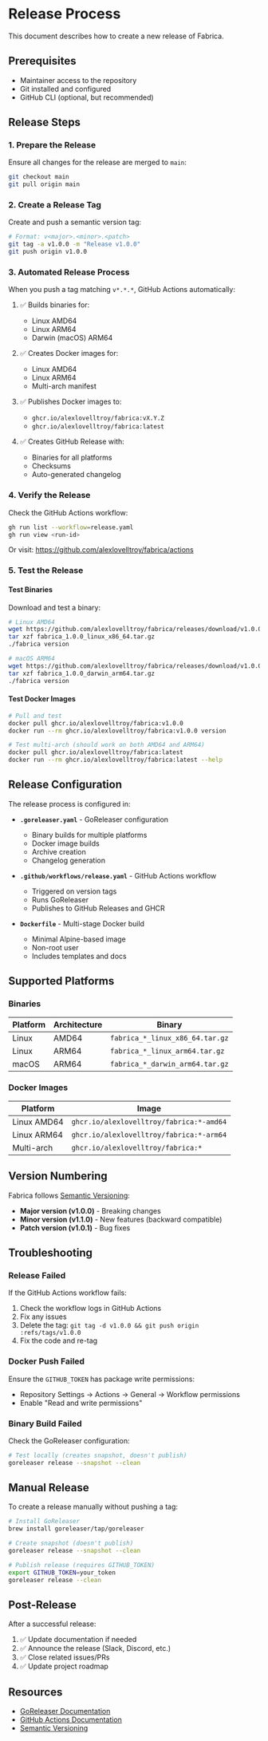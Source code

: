 <!--
Copyright © 2025 OpenCHAMI a Series of LF Projects, LLC

SPDX-License-Identifier: MIT
-->

# Release Process

This document describes how to create a new release of Fabrica.

## Prerequisites

- Maintainer access to the repository
- Git installed and configured
- GitHub CLI (optional, but recommended)

## Release Steps

### 1. Prepare the Release

Ensure all changes for the release are merged to `main`:

```bash
git checkout main
git pull origin main
```

### 2. Create a Release Tag

Create and push a semantic version tag:

```bash
# Format: v<major>.<minor>.<patch>
git tag -a v1.0.0 -m "Release v1.0.0"
git push origin v1.0.0
```

### 3. Automated Release Process

When you push a tag matching `v*.*.*`, GitHub Actions automatically:

1. ✅ Builds binaries for:
   - Linux AMD64
   - Linux ARM64
   - Darwin (macOS) ARM64

2. ✅ Creates Docker images for:
   - Linux AMD64
   - Linux ARM64
   - Multi-arch manifest

3. ✅ Publishes Docker images to:
   - `ghcr.io/alexlovelltroy/fabrica:vX.Y.Z`
   - `ghcr.io/alexlovelltroy/fabrica:latest`

4. ✅ Creates GitHub Release with:
   - Binaries for all platforms
   - Checksums
   - Auto-generated changelog

### 4. Verify the Release

Check the GitHub Actions workflow:

```bash
gh run list --workflow=release.yaml
gh run view <run-id>
```

Or visit: https://github.com/alexlovelltroy/fabrica/actions

### 5. Test the Release

#### Test Binaries

Download and test a binary:

```bash
# Linux AMD64
wget https://github.com/alexlovelltroy/fabrica/releases/download/v1.0.0/fabrica_1.0.0_linux_x86_64.tar.gz
tar xzf fabrica_1.0.0_linux_x86_64.tar.gz
./fabrica version

# macOS ARM64
wget https://github.com/alexlovelltroy/fabrica/releases/download/v1.0.0/fabrica_1.0.0_darwin_arm64.tar.gz
tar xzf fabrica_1.0.0_darwin_arm64.tar.gz
./fabrica version
```

#### Test Docker Images

```bash
# Pull and test
docker pull ghcr.io/alexlovelltroy/fabrica:v1.0.0
docker run --rm ghcr.io/alexlovelltroy/fabrica:v1.0.0 version

# Test multi-arch (should work on both AMD64 and ARM64)
docker pull ghcr.io/alexlovelltroy/fabrica:latest
docker run --rm ghcr.io/alexlovelltroy/fabrica:latest --help
```

## Release Configuration

The release process is configured in:

- **`.goreleaser.yaml`** - GoReleaser configuration
  - Binary builds for multiple platforms
  - Docker image builds
  - Archive creation
  - Changelog generation

- **`.github/workflows/release.yaml`** - GitHub Actions workflow
  - Triggered on version tags
  - Runs GoReleaser
  - Publishes to GitHub Releases and GHCR

- **`Dockerfile`** - Multi-stage Docker build
  - Minimal Alpine-based image
  - Non-root user
  - Includes templates and docs

## Supported Platforms

### Binaries

| Platform | Architecture | Binary |
|----------|-------------|---------|
| Linux | AMD64 | `fabrica_*_linux_x86_64.tar.gz` |
| Linux | ARM64 | `fabrica_*_linux_arm64.tar.gz` |
| macOS | ARM64 | `fabrica_*_darwin_arm64.tar.gz` |

### Docker Images

| Platform | Image |
|----------|-------|
| Linux AMD64 | `ghcr.io/alexlovelltroy/fabrica:*-amd64` |
| Linux ARM64 | `ghcr.io/alexlovelltroy/fabrica:*-arm64` |
| Multi-arch | `ghcr.io/alexlovelltroy/fabrica:*` |

## Version Numbering

Fabrica follows [Semantic Versioning](https://semver.org/):

- **Major version (v1.0.0)** - Breaking changes
- **Minor version (v1.1.0)** - New features (backward compatible)
- **Patch version (v1.0.1)** - Bug fixes

## Troubleshooting

### Release Failed

If the GitHub Actions workflow fails:

1. Check the workflow logs in GitHub Actions
2. Fix any issues
3. Delete the tag: `git tag -d v1.0.0 && git push origin :refs/tags/v1.0.0`
4. Fix the code and re-tag

### Docker Push Failed

Ensure the `GITHUB_TOKEN` has package write permissions:
- Repository Settings → Actions → General → Workflow permissions
- Enable "Read and write permissions"

### Binary Build Failed

Check the GoReleaser configuration:

```bash
# Test locally (creates snapshot, doesn't publish)
goreleaser release --snapshot --clean
```

## Manual Release

To create a release manually without pushing a tag:

```bash
# Install GoReleaser
brew install goreleaser/tap/goreleaser

# Create snapshot (doesn't publish)
goreleaser release --snapshot --clean

# Publish release (requires GITHUB_TOKEN)
export GITHUB_TOKEN=your_token
goreleaser release --clean
```

## Post-Release

After a successful release:

1. ✅ Update documentation if needed
2. ✅ Announce the release (Slack, Discord, etc.)
3. ✅ Close related issues/PRs
4. ✅ Update project roadmap

## Resources

- [GoReleaser Documentation](https://goreleaser.com)
- [GitHub Actions Documentation](https://docs.github.com/en/actions)
- [Semantic Versioning](https://semver.org/)
